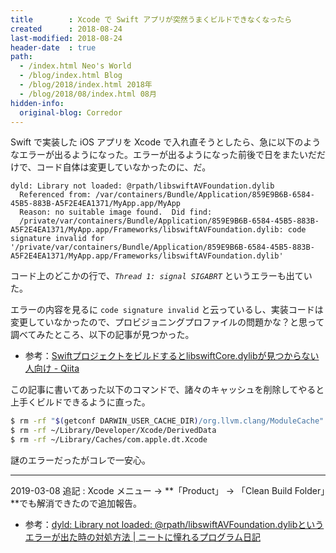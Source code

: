 ```yaml
---
title        : Xcode で Swift アプリが突然うまくビルドできなくなったら
created      : 2018-08-24
last-modified: 2018-08-24
header-date  : true
path:
  - /index.html Neo's World
  - /blog/index.html Blog
  - /blog/2018/index.html 2018年
  - /blog/2018/08/index.html 08月
hidden-info:
  original-blog: Corredor
---
```


Swift で実装した iOS アプリを Xcode で入れ直そうとしたら、急に以下のようなエラーが出るようになった。エラーが出るようになった前後で日をまたいだだけで、コード自体は変更していなかったのに、だ。

```
dyld: Library not loaded: @rpath/libswiftAVFoundation.dylib
  Referenced from: /var/containers/Bundle/Application/859E9B6B-6584-45B5-883B-A5F2E4EA1371/MyApp.app/MyApp
  Reason: no suitable image found.  Did find:
  /private/var/containers/Bundle/Application/859E9B6B-6584-45B5-883B-A5F2E4EA1371/MyApp.app/Frameworks/libswiftAVFoundation.dylib: code signature invalid for '/private/var/containers/Bundle/Application/859E9B6B-6584-45B5-883B-A5F2E4EA1371/MyApp.app/Frameworks/libswiftAVFoundation.dylib'
```

コード上のどこかの行で、_`Thread 1: signal SIGABRT`_ というエラーも出ていた。

エラーの内容を見るに `code signature invalid` と云っているし、実装コードは変更していなかったので、プロビジョニングプロファイルの問題かな？と思って調べてみたところ、以下の記事が見つかった。

- 参考：[SwiftプロジェクトをビルドするとlibswiftCore.dylibが見つからない人向け - Qiita](https://qiita.com/yusuke_tashiro/items/0a7c75b24f0a5826069f)

この記事に書いてあった以下のコマンドで、諸々のキャッシュを削除してやると上手くビルドできるように直った。

```bash
$ rm -rf "$(getconf DARWIN_USER_CACHE_DIR)/org.llvm.clang/ModuleCache"
$ rm -rf ~/Library/Developer/Xcode/DerivedData
$ rm -rf ~/Library/Caches/com.apple.dt.Xcode
```

謎のエラーだったがコレで一安心。

---

2019-03-08 追記 : Xcode メニュー → **「Product」 → 「Clean Build Folder」**でも解消できたので追加報告。

- 参考：[dyld: Library not loaded: @rpath/libswiftAVFoundation.dylibというエラーが出た時の対処方法 | ニートに憧れるプログラム日記](http://program-life.com/595)
